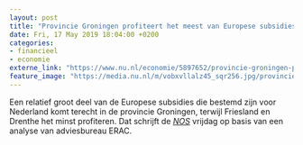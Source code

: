 ```yaml
---
layout: post
title: "Provincie Groningen profiteert het meest van Europese subsidies"
date: Fri, 17 May 2019 18:04:00 +0200
categories: 
- financieel 
- economie 
externe_link: "https://www.nu.nl/economie/5897652/provincie-groningen-profiteert-het-meest-van-europese-subsidies.html"
feature_image: "https://media.nu.nl/m/vobxvllalz45_sqr256.jpg/provincie-groningen-profiteert-het-meest-van-europese-subsidies.jpg"
---
```


Een relatief groot deel van de Europese subsidies die bestemd zijn voor Nederland komt terecht in de provincie Groningen, terwijl Friesland en Drenthe het minst profiteren. Dat schrijft de <a href="https://nos.nl/artikel/2285130-groningers-profiteren-het-meest-van-europese-subsidies-friezen-het-minst.html" target="_blank"><em>NOS</em></a> vrijdag op basis van een analyse van adviesbureau ERAC.
